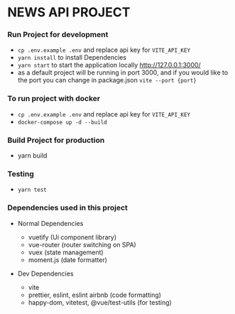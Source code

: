 # NEWS API PROJECT

### Run Project for development

- `cp .env.example .env` and replace api key for `VITE_API_KEY`
- `yarn install` to install Dependencies
- `yarn start` to start the application locally http://127.0.0.1:3000/
- as a default project will be running in port 3000, and if you would like to the port you can change in package.json `vite --port {port}`

### To run project with docker

- `cp .env.example .env` and replace api key for `VITE_API_KEY`
- `docker-compose up -d --build`

### Build Project for production

- yarn build

### Testing

- `yarn test`


### Dependencies used in this project

- Normal Dependencies
    - vuetify (Ui component library)
    - vue-router (router switching on SPA)
    - vuex (state management)
    - moment.js (date formatter)

- Dev Dependencies
    - vite 
    - prettier, eslint, eslint airbnb (code formatting)
    - happy-dom, vitetest, @vue/test-utils (for testing)
